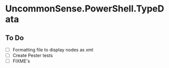 # UncommonSense.PowerShell.TypeData

## To Do
- [ ] Formatting file to display nodes as xml
- [ ] Create Pester tests
- [ ] FIXME's
